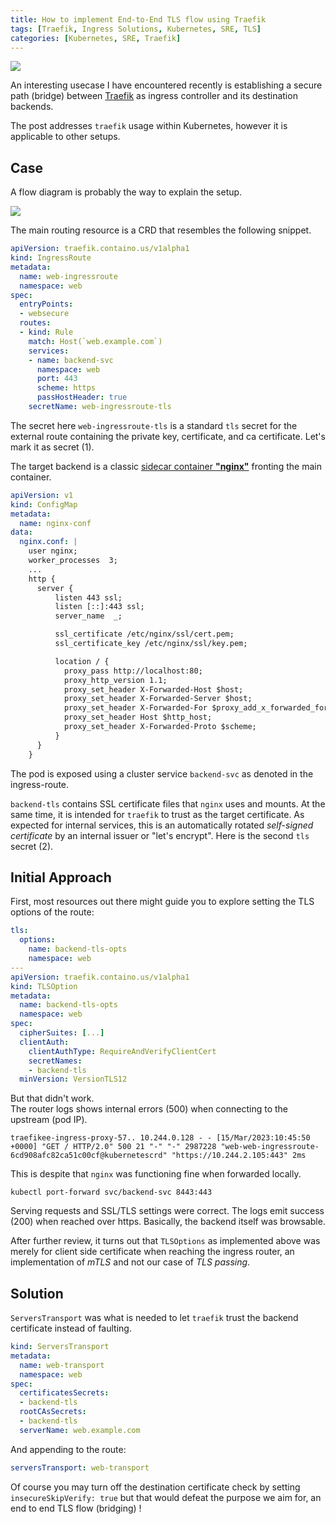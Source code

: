 ```yaml
---
title: How to implement End-to-End TLS flow using Traefik
tags: [Traefik, Ingress Solutions, Kubernetes, SRE, TLS]
categories: [Kubernetes, SRE, Traefik]
---
```


<img src="{{ site.baseurl_root }}/public/images/traefik-1.png" class="post-image resize-sm center-image" />

An interesting usecase I have encountered recently is establishing a secure path (bridge) between [Traefik](https://doc.traefik.io/traefik/) as ingress controller and its destination backends.

The post addresses `traefik` usage within Kubernetes, however it is applicable to other setups.

<!-- post-excerpt -->

## Case

A flow diagram is probably the way to explain the setup.

<img src="{{ site.baseurl_root }}/public/images/traefik-ingress-passthrough.png" class="post-image-2 resize-sm center-image" />


The main routing resource is a CRD that resembles the following snippet.

```yaml
apiVersion: traefik.containo.us/v1alpha1
kind: IngressRoute
metadata:
  name: web-ingressroute
  namespace: web
spec:
  entryPoints:
  - websecure
  routes:
  - kind: Rule
    match: Host(`web.example.com`)
    services:
    - name: backend-svc
      namespace: web
      port: 443
      scheme: https
      passHostHeader: true
    secretName: web-ingressroute-tls
```

The secret here `web-ingressroute-tls` is a standard `tls` secret for the external route containing the private key, certificate, and ca certificate. Let's mark it as secret (1).

The target backend is a classic [sidecar container **"nginx"**](https://hub.docker.com/_/nginx) fronting the main container.

```yaml
apiVersion: v1
kind: ConfigMap
metadata:
  name: nginx-conf
data:
  nginx.conf: |
    user nginx;
    worker_processes  3;
    ...
    http {
      server {
          listen 443 ssl;
          listen [::]:443 ssl;
          server_name  _;

          ssl_certificate /etc/nginx/ssl/cert.pem;
          ssl_certificate_key /etc/nginx/ssl/key.pem;

          location / {
            proxy_pass http://localhost:80;
            proxy_http_version 1.1;
            proxy_set_header X-Forwarded-Host $host;
            proxy_set_header X-Forwarded-Server $host;
            proxy_set_header X-Forwarded-For $proxy_add_x_forwarded_for;
            proxy_set_header Host $http_host;
            proxy_set_header X-Forwarded-Proto $scheme;
          }
      }
    }
```

The pod is exposed using a cluster service `backend-svc` as denoted in the ingress-route.

`backend-tls` contains SSL certificate files that `nginx` uses and mounts. At the same time, it is intended for `traefik` to trust as the target certificate. As expected for internal services, this is an automatically rotated *self-signed certificate* by an internal issuer or "let's encrypt". Here is the second `tls` secret (2).

## Initial Approach

First, most resources out there might guide you to explore setting the TLS options of the route:

```yaml
tls:
  options:
    name: backend-tls-opts
    namespace: web
---
apiVersion: traefik.containo.us/v1alpha1
kind: TLSOption
metadata:
  name: backend-tls-opts
  namespace: web
spec:
  cipherSuites: [...]
  clientAuth:
    clientAuthType: RequireAndVerifyClientCert
    secretNames:
    - backend-tls
  minVersion: VersionTLS12
```

But that didn't work. <br>
The router logs shows internal errors (500) when connecting to the upstream (pod IP).

```shell
traefikee-ingress-proxy-57.. 10.244.0.128 - - [15/Mar/2023:10:45:50 +0000] "GET / HTTP/2.0" 500 21 "-" "-" 2987228 "web-web-ingressroute-6cd908afc82ca51c00cf@kubernetescrd" "https://10.244.2.105:443" 2ms
```

This is despite that `nginx` was functioning fine when forwarded locally.

```shell
kubectl port-forward svc/backend-svc 8443:443
```

Serving requests and SSL/TLS settings were correct. The logs emit success (200) when reached over https. Basically, the backend itself was browsable.

After further review, it turns out that `TLSOptions` as implemented above was merely for client side certificate when reaching the ingress router, an implementation of *mTLS* and not our case of *TLS passing*.

## Solution

`ServersTransport` was what is needed to let `traefik` trust the backend certificate instead of faulting.

```yaml
kind: ServersTransport
metadata:
  name: web-transport
  namespace: web
spec:
  certificatesSecrets:
  - backend-tls
  rootCAsSecrets:
  - backend-tls
  serverName: web.example.com
```

And appending to the route:

```yaml
serversTransport: web-transport
```

Of course you may turn off the destination certificate check by setting `insecureSkipVerify: true` but that would defeat the purpose we aim for, an end to end TLS flow (bridging) !
